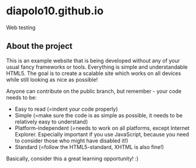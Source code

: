 # diapolo10.github.io
Web testing

## About the project
This is an example website that is being developed without any of your usual fancy frameworks or tools. Everything is simple and understandable HTML5. The goal is to create a scalable site which works on all devices while still looking as nice as possible!

Anyone can contribute on the public branch, but remember - your code needs to be:

* Easy to read (=indent your code properly)
* Simple (=make sure the code is as simple as possible, it needs to be relatively easy to understand)
* Platform-independent (=needs to work on all platforms, except Internet Explorer. Especially important if you use JavaScript, because you need to consider those who might have disabled it!)
* Standard (=follow the HTML5-standard, XHTML is also fine!)

Basically, consider this a great learning opportunity! :)
